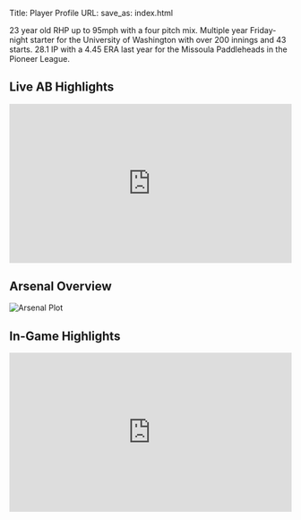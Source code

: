 Title: Player Profile
URL:
save_as: index.html

23 year old RHP up to 95mph with a four pitch mix. Multiple year Friday-night starter for the University of Washington with over 200 innings and 43 starts. 28.1 IP with a 4.45 ERA last year for the Missoula Paddleheads in the Pioneer League.

## Live AB Highlights

<style>
.video-container {
  position: relative;
  width: 100%;
  padding-top: 56.25%;
  height: 0;
  margin-bottom: 20px;
}

.video-container iframe {
  position: absolute;
  top: 0;
  left: 0;
  width: 100%;
  height: 100%;
}

.video video {
  width: 100%;
  height: auto;
  max-width: 100%;
  margin-bottom: 20px;
}
</style>

<div class="video-container">
  <!-- Embed code from YouTube -->
  <iframe src="https://www.youtube.com/embed/beiy_otCJrU?si=YDNaVC3fmhlIEvQ4" frameborder="0" allowfullscreen></iframe>
</div>

## Arsenal Overview

![Arsenal Plot](images/arsenal-plot.png)

## In-Game Highlights

<div class="video-container">
  <!-- Embed code from YouTube -->
  <iframe src="https://www.youtube.com/embed/Mo_dqAXFbp8?si=os2nVOCdAFvO5K4m" frameborder="0" allowfullscreen></iframe>
</div>